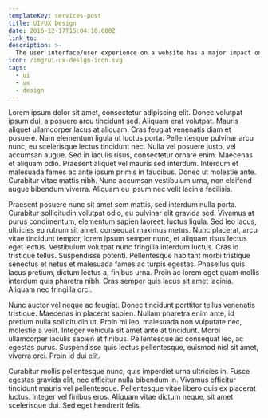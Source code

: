 ```yaml
---
templateKey: services-post
title: UI/UX Design
date: 2016-12-17T15:04:10.000Z
link_to:
description: >-
  The user interface/user experience on a website has a major impact on how it will convert and perform, which is why we implement it into every website we build. This results in increased traffic, better usability, higher search rankings, and most importantly, increased conversions.
icon: /img/ui-ux-design-icon.svg
tags:
  - ui
  - ux
  - design
---
```


Lorem ipsum dolor sit amet, consectetur adipiscing elit. Donec volutpat ipsum dui, a posuere arcu tincidunt sed. Aliquam erat volutpat. Mauris aliquet ullamcorper lacus at aliquam. Cras feugiat venenatis diam et posuere. Nam elementum ligula ut luctus porta. Pellentesque pulvinar arcu nunc, eu scelerisque lectus tincidunt nec. Nulla vel posuere justo, vel accumsan augue. Sed in iaculis risus, consectetur ornare enim. Maecenas et aliquam odio. Praesent aliquet vel mauris sed interdum. Interdum et malesuada fames ac ante ipsum primis in faucibus. Donec ut molestie ante. Curabitur vitae mattis nibh. Nunc accumsan vestibulum urna, non eleifend augue bibendum viverra. Aliquam eu ipsum nec velit lacinia facilisis.

Praesent posuere nunc sit amet sem mattis, sed interdum nulla porta. Curabitur sollicitudin volutpat odio, eu pulvinar elit gravida sed. Vivamus at purus condimentum, elementum sapien laoreet, luctus ligula. Sed leo lacus, ultricies eu rutrum sit amet, consequat maximus metus. Nunc placerat, arcu vitae tincidunt tempor, lorem ipsum semper nunc, et aliquam risus lectus eget lectus. Vestibulum volutpat nunc fringilla interdum luctus. Cras id tristique tellus. Suspendisse potenti. Pellentesque habitant morbi tristique senectus et netus et malesuada fames ac turpis egestas. Phasellus quis lacus pretium, dictum lectus a, finibus urna. Proin ac lorem eget quam mollis interdum quis pharetra nibh. Cras semper quis lacus sit amet lacinia. Aliquam nec fringilla orci.

Nunc auctor vel neque ac feugiat. Donec tincidunt porttitor tellus venenatis tristique. Maecenas in placerat sapien. Nullam pharetra enim ante, id pretium nulla sollicitudin ut. Proin mi leo, malesuada non vulputate nec, molestie a velit. Integer vehicula sit amet ante at tincidunt. Morbi ullamcorper iaculis sapien et finibus. Pellentesque ac consequat leo, ac egestas purus. Suspendisse quis lectus pellentesque, euismod nisl sit amet, viverra orci. Proin id dui elit.

Curabitur mollis pellentesque nunc, quis imperdiet urna ultricies in. Fusce egestas gravida elit, nec efficitur nulla bibendum in. Vivamus efficitur tincidunt mauris vel pellentesque. Pellentesque vitae libero quis ex placerat luctus. Integer vel finibus eros. Aliquam vitae dictum neque, sit amet scelerisque dui. Sed eget hendrerit felis.
